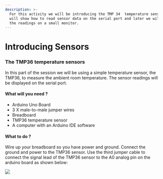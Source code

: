 ```yaml
---
description: >-
  For this activity we will be introducing the TMP 34  temperature sensor. we
  will show how to read sensor data on the serial port and later we will display
  the readings on a small monitor.
---
```


# Introducing Sensors

### The TMP36 temperature sensors 

In this part of the session we will be using a simple temperature sensor, the TMP36, to measure the ambient room temperature. The sensor readings will be displayed on the serial port.

#### What will you need ?

* Arduino Uno Board
* 3 X male-to-male jumper wires 
* Breadboard 
* TMP36 temperature sensor 
* A computer with an Arduino IDE software 

#### What to do ?

Wire up your breadboard so you have power and ground. Connect the ground and power to the TMP36 sensor. Use the third jumper cable to connect the signal lead of the TMP36 sensor to the A0 analog pin on the arduino board as shown below:



![](https://lh5.googleusercontent.com/GLaKNuV7S5z_L-9ihXCGcTnfPLIoTW1dKUYUJwxXocudakP8-3FbR6sedoOzWVz6YDx4oecRlPA1Dj-XHAyXUefEmpfmWQbQlwjEWC90s9BKIv6kEVqgFMgyTJbhQI3g8EI9MCBY)

  


